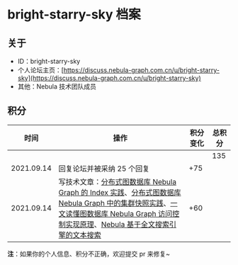 # bright-starry-sky 档案

## 关于

- ID：bright-starry-sky
- 个人论坛主页：[https://discuss.nebula-graph.com.cn/u/bright-starry-sky](https://discuss.nebula-graph.com.cn/u/bright-starry-sky)
- 其他：Nebula 技术团队成员

## 积分

| 时间 | 操作 | 积分变化 | 总积分  |
| --- | --- | --- | --- |
|  |  |  | 135 |
| 2021.09.14 | 回复论坛并被采纳 25 个回复 | +75 |  |
| 2021.09.14 | 写技术文章：[分布式图数据库 Nebula Graph 的 Index 实践](https://discuss.nebula-graph.com.cn/t/topic/689)​、[分布式图数据库 Nebula Graph 中的集群快照实践](https://discuss.nebula-graph.com.cn/t/topic/725)、[一文读懂图数据库 Nebula Graph 访问控制实现原理](https://discuss.nebula-graph.com.cn/t/topic/747)、[Nebula 基于全文搜索引擎的文本搜索](https://discuss.nebula-graph.com.cn/t/topic/4300) ​| +60 |  |


**注**：如果你的个人信息、积分不正确，欢迎提交 pr 来修复~